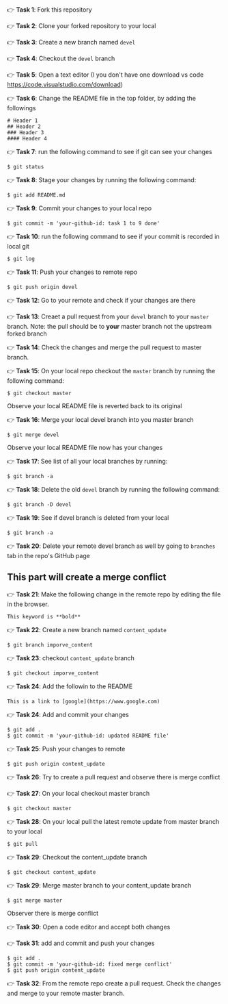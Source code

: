 :point_right: **Task 1**: Fork this repository  

:point_right: **Task 2**: Clone your forked repository to your local  

:point_right: **Task 3**: Create a new branch named `devel`  

:point_right: **Task 4**: Checkout the `devel` branch  

:point_right: **Task 5**: Open a text editor (I you don't have one download vs code https://code.visualstudio.com/download)  

:point_right: **Task 6**: Change the README file in the top folder, by adding the followings   
```
# Header 1
## Header 2
### Header 3
#### Header 4
```

:point_right: **Task 7**: run the following command to see if git can see your changes
```
$ git status
```

:point_right: **Task 8**: Stage your changes by running the following command:
```
$ git add README.md
```

:point_right: **Task 9**: Commit your changes to your local repo
```
$ git commit -m 'your-github-id: task 1 to 9 done'
```

:point_right: **Task 10**: run the following command to see if your commit is recorded in local git
```
$ git log
```

:point_right: **Task 11**: Push your changes to remote repo
```
$ git push origin devel
```

:point_right: **Task 12**: Go to your remote and check if your changes are there

:point_right: **Task 13**: Creaet a pull request from your `devel` branch to your `master` branch.
Note: the pull should be to **your** master branch not the upstream forked branch

:point_right: **Task 14**: Check the changes and merge the pull request to master branch.

:point_right: **Task 15**: On your local repo checkout the `master` branch by running the following command:
```
$ git checkout master
```
Observe your local README file is reverted back to its original

:point_right: **Task 16**: Merge your local devel branch into you master branch
```
$ git merge devel
```
Observe your local README file now has your changes

:point_right: **Task 17**: See list of all your local branches by running:
```
$ git branch -a
```

:point_right: **Task 18**: Delete the old `devel` branch by running the following command:
```
$ git branch -D devel
```

:point_right: **Task 19**: See if devel branch is deleted from your local
```
$ git branch -a
```

:point_right: **Task 20**: Delete your remote devel branch as well by going to `branches` tab in the repo's GitHub page


## This part will create a merge conflict

:point_right: **Task 21**: Make the following change in the remote repo by editing the file in the browser.
```
This keyword is **bold**
```

:point_right: **Task 22**: Create a new branch named `content_update`
```
$ git branch imporve_content
```

:point_right: **Task 23**: checkout `content_update` branch
```
$ git checkout imporve_content
```

:point_right: **Task 24**: Add the followin to the README
```
This is a link to [google](https://www.google.com)
```

:point_right: **Task 24**: Add and commit your changes
```
$ git add .
$ git commit -m 'your-github-id: updated README file'
```

:point_right: **Task 25**: Push your changes to remote
```
$ git push origin content_update
```

:point_right: **Task 26**: Try to create a pull request and observe there is merge conflict

:point_right: **Task 27**: On your local checkout master branch
```
$ git checkout master
```

:point_right: **Task 28**: On your local pull the latest remote update from master branch to your local
```
$ git pull
```

:point_right: **Task 29**: Checkout the content_update branch
```
$ git checkout content_update
```

:point_right: **Task 29**: Merge master branch to your content_update branch
```
$ git merge master
```
Observer there is merge conflict

:point_right: **Task 30**: Open a code editor and accept both changes

:point_right: **Task 31**: add and commit and push your changes

```
$ git add .
$ git commit -m 'your-github-id: fixed merge conflict'
$ git push origin content_update
```

:point_right: **Task 32**: From the remote repo create a pull request. Check the changes and merge to your remote master branch.
